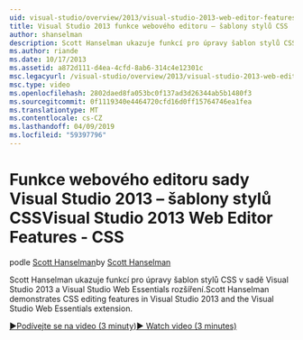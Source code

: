 ```yaml
---
uid: visual-studio/overview/2013/visual-studio-2013-web-editor-features-css
title: Visual Studio 2013 funkce webového editoru – šablony stylů CSS | Dokumentace Microsoftu
author: shanselman
description: Scott Hanselman ukazuje funkcí pro úpravy šablon stylů CSS v sadě Visual Studio 2013 a Visual Studio Web Essentials rozšíření.
ms.author: riande
ms.date: 10/17/2013
ms.assetid: a872d111-d4ea-4cfd-8ab6-314c4e12301c
msc.legacyurl: /visual-studio/overview/2013/visual-studio-2013-web-editor-features-css
msc.type: video
ms.openlocfilehash: 2802daed8fa053bc0f137ad3d26344ab5b1480f3
ms.sourcegitcommit: 0f1119340e4464720cfd16d0ff15764746ea1fea
ms.translationtype: MT
ms.contentlocale: cs-CZ
ms.lasthandoff: 04/09/2019
ms.locfileid: "59397796"
---
```

# <a name="visual-studio-2013-web-editor-features---css"></a><span data-ttu-id="e5f72-103">Funkce webového editoru sady Visual Studio 2013 – šablony stylů CSS</span><span class="sxs-lookup"><span data-stu-id="e5f72-103">Visual Studio 2013 Web Editor Features - CSS</span></span>

<span data-ttu-id="e5f72-104">podle [Scott Hanselman](https://github.com/shanselman)</span><span class="sxs-lookup"><span data-stu-id="e5f72-104">by [Scott Hanselman](https://github.com/shanselman)</span></span>

<span data-ttu-id="e5f72-105">Scott Hanselman ukazuje funkcí pro úpravy šablon stylů CSS v sadě Visual Studio 2013 a Visual Studio Web Essentials rozšíření.</span><span class="sxs-lookup"><span data-stu-id="e5f72-105">Scott Hanselman demonstrates CSS editing features in Visual Studio 2013 and the Visual Studio Web Essentials extension.</span></span>

[<span data-ttu-id="e5f72-106">&#9654;Podívejte se na video (3 minuty)</span><span class="sxs-lookup"><span data-stu-id="e5f72-106">&#9654; Watch video (3 minutes)</span></span>](https://channel9.msdn.com/Blogs/ASP-NET-Site-Videos/visual-studio-2013-web-editor-features-css)
